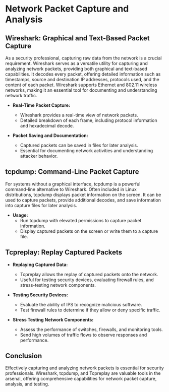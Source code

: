 # Network Packet Capture and Analysis

## Wireshark: Graphical and Text-Based Packet Capture

As a security professional, capturing raw data from the network is a crucial requirement. Wireshark serves as a versatile utility for capturing and analyzing network packets, providing both graphical and text-based capabilities. It decodes every packet, offering detailed information such as timestamps, source and destination IP addresses, protocols used, and the content of each packet. Wireshark supports Ethernet and 802.11 wireless networks, making it an essential tool for documenting and understanding network traffic.

- **Real-Time Packet Capture:**
	- Wireshark provides a real-time view of network packets.
	- Detailed breakdown of each frame, including protocol information and hexadecimal decode.

- **Packet Saving and Documentation:**
	- Captured packets can be saved in files for later analysis.
	- Essential for documenting network activities and understanding attacker behavior.

## tcpdump: Command-Line Packet Capture

For systems without a graphical interface, tcpdump is a powerful command-line alternative to Wireshark. Often included in Linux distributions, tcpdump displays packet information on the screen. It can be used to capture packets, provide additional decodes, and save information into capture files for later analysis.

- **Usage:**
	- Run tcpdump with elevated permissions to capture packet information.
	- Display captured packets on the screen or write them to a capture file.

## Tcpreplay: Replay Captured Packets

- **Replaying Captured Data:**
	- Tcpreplay allows the replay of captured packets onto the network.
	- Useful for testing security devices, evaluating firewall rules, and stress-testing network components.

- **Testing Security Devices:**
	- Evaluate the ability of IPS to recognize malicious software.
	- Test firewall rules to determine if they allow or deny specific traffic.

- **Stress Testing Network Components:**
	- Assess the performance of switches, firewalls, and monitoring tools.
	- Send high volumes of traffic flows to observe responses and performance.

## Conclusion

Effectively capturing and analyzing network packets is essential for security professionals. Wireshark, tcpdump, and Tcpreplay are valuable tools in the arsenal, offering comprehensive capabilities for network packet capture, analysis, and testing.
